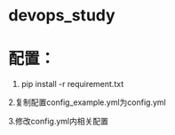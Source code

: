 # devops_study

# 配置：
1. pip install -r requirement.txt

2.复制配置config_example.yml为config.yml

3.修改config.yml内相关配置